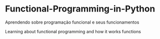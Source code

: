 # Functional-Programming-in-Python
Aprendendo sobre programação funcional e seus funcionamentos

Learning about functional programming and how it works functions
